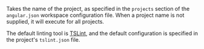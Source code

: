 Takes the name of the project, as specified in the  `projects` section of the `angular.json` workspace configuration file.
When a project name is not supplied, it will execute for all projects.

The default linting tool is [TSLint](https://palantir.github.io/tslint/), and the default configuration is specified in the project's `tslint.json` file.
